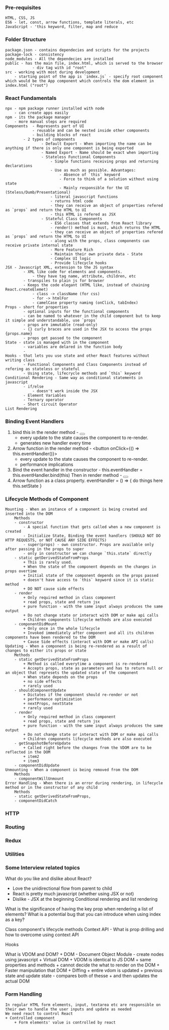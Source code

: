 ### Pre-requisites
    HTML, CSS, JS
    ES6 - let, const, arrow functions, template literals, etc
    JavaScript - 'this keyword, filter, map and reduce

### Folder Structure
    package.json - contains dependecies and scripts for the projects
    package-lock - consistency
    node_modules - All the dependecies are installed
    public - has the main file, index.html, which is served to the browser
                - div tag with id "root"
    src - working with most during development
        - starting point of the app is `index.js` - specify root component which would be the App component which controls the dom element in index.html ("root")
### React Fundamentals
    npx - npm package runner installed with node
        - can create apps easily
    npm - its the package manager
        - more manual steps are required
    Components  - Represents part of UI
                - reusable and can be nested inside other components
                - building blocks of react
            - 2 types of components
                    - Default Export - When importing the name can be anything if there is only one component is being exported
                    - Named Export - Name should be exact when importing
                    - Stateless Functional Components
                        - Simple functions receiving props and returning declarations
                        - Use as much as possible. Advantages:
                            - Absence of `this` keyword
                            - Force to think of a solution without using state
                            - Mainly responsible for the UI (Steless/Dumb/Presentational)
                        - literal javascript functions
                        - returns html code
                        - they can receive an object of properties refered as `props` and return the HTML to UI
                        - this HTML is refered as JSX
                    - Stateful Class Components
                        - ES6 classes that extends from React library
                        - render() method is must, which returns the HTML
                        - they can receive an object of properties refered as `props` and return the HTML to UI
                        - along with the props, class components can receive private internal state
                        - More Feature Rich
                        - Maintain their own private data - State
                        - Complex UI logic
                        - Provide lifecycle hooks
    JSX - Javascript XML, extension to the JS syntax
            - XML like code for elements and components.
                - they have tag name, attribute, children, etc
            - transpiles to plain js for browser
            - Keeps the code elegant (HTML like, instead of chaining React.createElemet)
                - class -> className (for css)
                - for -> htmlFor
                - camelCase property naming (onClick, tabIndex)
    Props - short for properties
            - optional inputs for the functional components
            - can be named to whatever in the child component but to keep it simple and understandable, use `props`
            - props are immutable (read-only)
            - {} curly braces are used in the JSX to access the props {props.name}
            - props get passed to the component
    State - state is managed with in the component
            - variables are delared in the function body
            - 
    Hooks - that lets you use state and other React features without writing class
            - Functional Components and Class Components instead of refering as stateless or stateful
            - Using state, lifecrycle methods and `this` keyword
    Conditional Rendering - Same way as conditional statements in javascript
            - if/else
                - doesn't work inside the JSX
            - Element Variables
            - Ternary operator
            - Short circuit Operator
    List Rendering

### Binding Event Handlers
1. bind this in the render method - <button onClick={this.eventHandler.bind(this)}></button>
    - every update to the state causes the component to re-render. 
    - generates new handler every time
2. Arrow function in the render method - <button onClick={() => this.eventHandler()}></button>
    - every update to the state causes the component to re-render. 
    - performance implications
3. Bind the event handler in the constructor - this.eventHandler = this.eventHandler.bind(this) 
    Then in render method - <button onClick={this.eventHandler}></button>
4. Arrow function as a class property. eventHandler = () => { do things here this.setState }
### Lifecycle Methods of Component
    Mounting - When an instance of a component is being created and inserted into the DOM
        Methods
        - constructor
            - A special function that gets called when a new component is created
            - Initialize State, Binding the event handlers (SHOULD NOT DO HTTP REQUESTS, or NOT CAUSE ANY SIDE EFFECTS)
            - super(props) - own constructor. Props are available only after passing in the props to super
            - only in constructor we can change `this.state` directly
        - static getDerivedStateFromProps
            + This is rarely used. 
            + When the state of the component depends on the changes in props overtime
            + Initial state of the component depends on the props passed
            + doesn't have access to `this` keyword since it is static method
            + DO NOT cause side effects
        - render 
            + Only required method in class component
            + read props, state and return jsx
            + pure function - with the same input always produces the same output
            + Do not change state or interact with DOM or make api calls
            + Children components lifecycle methods are also executed
        - componentDidMount
            + Only once in the whole lifecycle
            + Invoked immediately after component and all its children components have been rendered to the DOM
            + Cause Side effects (interact with DOM or make API calls)
    Updating - When a component is being re-rendered as a result of changes to either its props or state
        Methods
        - static getDerivedStateFromProps
            + Method is called everytime a component is re-rendered
            + Accepts props, state as parameters and has to return null or an object that represets the updated state of the component
            + When state depends on the props
            + no side effects
            + rarely used
        - shouldComponentUpdate
            + Dictates if the component should re-render or not
            + performance optimization
            + nextProps, nextState
            + rarely used
        - render
            + Only required method in class component
            + read props, state and return jsx
            + pure function - with the same input always produces the same output
            + Do not change state or interact with DOM or make api calls
            + Children components lifecycle methods are also executed
        - getSnapshotBeforeUpdate
            + Called right before the changes from the VDOM are to be reflected in the DOM
            + item2
            + item3
        - componentDidUpdate
    Unmounting - When a component is being removed from the DOM
        Methods
        - componentWillUnmount
    Error Handling - When there is an error during rendering, in lifecycle method or in the constructor of any child
        Methods
        - static getDerivedStateFromProps,
        - componentDidCatch
### HTTP
### Routing
### Redux
### Utilities


### Some Interview related topics
What do you like and dislike about React?
- Love the unidirectional flow from parent to child
- React is pretty much javascript (whether using JSX or not)
- Dislike - JSX at the beginning
Conditional rendering and list rendering

What is the significance of having the key prop when rendering a list of elements?
What is a potential bug that you can introduce when using index as a key?

Class component's lifecycle methods 
Context API - What is prop drilling and how to overcome using context API

Hooks

What is VDOM and DOM?
    + DOM - Document Object Module - create nodes using javascript
    + Virtual DOM
        + VDOM is identical to JS DOM
        + same properties and methods
        + cannot decide the what to render on the DOM
        + Faster manipulation that DOM
        + Diffing
            + entire vdom is updated
            + previous state and update state - compares both of thesse
            + and  then updates the actual DOM

### Form Handling
    In regular HTML form elements, input, textarea etc are responsible on their own to handle the user inputs and update as needed
    We need react to control React
    + Controlled component
        + Form elements' value is controlled by react